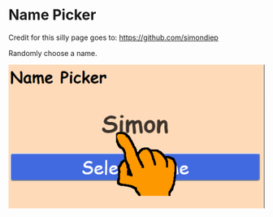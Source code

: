 # Name Picker
Credit for this silly page goes to: https://github.com/simondiep

Randomly choose a name.

![demo preview](./preview.gif?raw=true)
